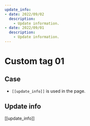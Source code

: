 ```yaml
---
update_info:
- date: 2022/09/02
  description:
    - Update information.
- date: 2022/09/01
  description:
    - Update information.
---
```

# Custom tag 01


## Case

- `[[update_info]]` is used in the page.


## Update info

[[update_info]]
